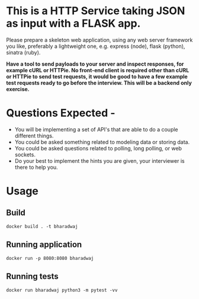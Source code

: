 # This is a HTTP Service taking JSON as input with a FLASK app.
Please prepare a skeleton web application, using any web server framework you like, preferably a lightweight one, e.g. express (node), flask (python), sinatra (ruby).

**Have a tool to send payloads to your server and inspect responses, for example cURL or HTTPie. No front-end client is required other than cURL or HTTPie to send test requests, it would be good to have a few example test requests ready to go before the interview. This will be a backend only exercise.**


# Questions Expected - 
- You will be implementing a set of API's that are able to do a couple different things. 
- You could be asked something related to modeling data or storing data. 
- You could be asked questions related to polling, long polling, or web sockets.
- Do your best to implement the hints you are given, your interviewer is there to help you. 

# Usage
## Build
`docker build . -t bharadwaj`
## Running application
`docker run -p 8080:8080 bharadwaj`
## Running tests
`docker run bharadwaj python3 -m pytest -vv`
